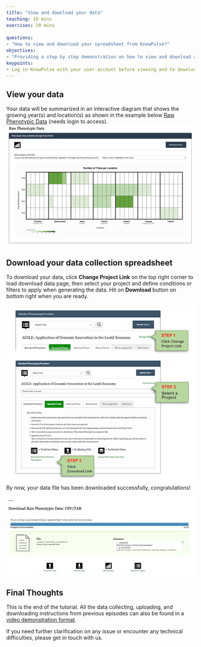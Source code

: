 ```yaml
---
title: "View and download your data"
teaching: 10 mins
exercises: 20 mins
 
questions:
- "How to view and download your spreadsheet from KnowPulse?"
objectives:
- "Providing a step by step demonstration on how to view and download a spreadsheet from KnowPulse."
keypoints:
- Log in KnowPulse with your user account before viewing and to download your data.
---
```


## View your data
Your data will be summarized in an interactive diagram that shows the growing year(s) and location(s) as shown in the example below [Raw Phenotypic Data](https://knowpulse.usask.ca/phenotypes/raw) (needs login to access). 
![Screenshot of main code listing](../fig/howto-upload-raw-phenotypic-data.1.png)

## Download your data collection spreadsheet 
To download your data,  click **Change Project Link** on the top right corner to load download data page, then select your project and define conditions or filters to apply when generating the data. Hit on **Download** button on bottom right when you are ready. 

![Screenshot of main code listing](../fig/howto-upload-raw-phenotypic-data.9.png)
By now, your data file has been downloaded successfully, congratulations! 

![Screenshot of main code listing](../fig/howto-upload-raw-phenotypic-data.2.png)


## Final Thoughts

This is the end of the tutorial. All the data collecting, uploading, and downloading instructions from previous episodes can also be found in a [video demonstration format](https://knowpulse.usask.ca/node/1772530). 

If you need further clarification on any issue or encounter any technical difficulties, please get in touch with us. 
